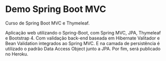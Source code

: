 # Demo Spring Boot MVC
Curso de Spring Boot MVC e Thymeleaf.

Aplicação web utilizando o Spring-Boot, com Spring MVC, JPA, Thymeleaf e Bootstrap 4. 
Com validação back-end baseada em Hibernate Valitador e Bean Validation integrados ao Spring MVC. 
E na camada de persistência é utilizado o padrão Data Access Object junto a JPA. 
Por fim, será publicado no Heroku.
